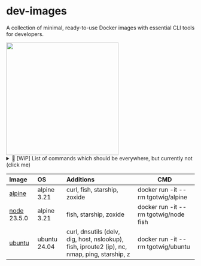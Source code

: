 # dev-images

A collection of minimal, ready-to-use Docker images with essential CLI tools for developers.

<img src="https://github.com/user-attachments/assets/16c25a38-4b6f-47ac-8fc5-5faa28ce573e" width="300">

<details>
  <summary>📃 [WiP] List of commands which should be everywhere, but currently not (click me)</summary>

  | Command | Note | Sample |
  | :-- | :-- | :-- |
  | asdf | For installing programming languages. |  |
  | curl |  |  |
  | fish | Replacement for bash with lots of auto-completions.  |  |
  | ip | For getting host IPs. | `ip a` |
  | nc | For chatting or to check if port is open. | `nc -zv <host> <port>` |
  | nmap |  |  |
  | nslookup | For getting IPs from dns name. | `nslookup github.com <alt-dns-server>` |
  | ping |  |  |
  | starship |  For making the terminal prompt pretty 😊 |  |
  | z | For jumping into previously visited folders. | `z <part-of-folders-path>` |
</details>

| Image                                               | OS  | Additions | CMD |
| :--                                                 | :-- | :--       | --- |
| [alpine](https://github.com/tgotwig/alpine)         | alpine 3.21 | curl, fish, starship, zoxide | docker run -it --rm tgotwig/alpine |
| [node](https://github.com/tgotwig/node) 23.5.0      | alpine 3.21 | fish, starship, zoxide | docker run -it --rm tgotwig/node fish |
| [ubuntu](https://github.com/tgotwig/ubuntu)         | ubuntu 24.04 | curl, dnsutils (delv, dig, host, nslookup), fish, iproute2 (ip), nc, nmap, ping, starship, z | docker run -it --rm tgotwig/ubuntu |
